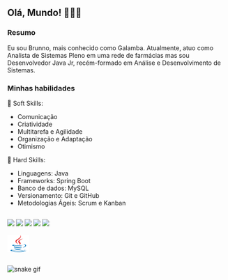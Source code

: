 ## Olá, Mundo! 👋🧑‍💻

### Resumo 
Eu sou Brunno, mais conhecido como Galamba. Atualmente, atuo como Analista de Sistemas Pleno em uma rede de farmácias mas sou Desenvolvedor Java Jr, recém-formado em Análise e Desenvolvimento de Sistemas.

### Minhas habilidades 

🧠 Soft Skills: 

* Comunicação
* Criatividade
* Multitarefa e Agilidade
* Organização e Adaptação
* Otimismo

🚀 Hard Skills:

* Linguagens: Java
* Frameworks: Spring Boot
* Banco de dados: MySQL
* Versionamento: Git e GitHub 
* Metodologias Ágeis: Scrum e Kanban
 
 ##
 
<div>
 <!--<div align="center"> -->
  <!-- <img height="180em" src="https://github-readme-stats.vercel.app/api?username=brunno95&show_icons=true&theme=dracula&include_all_commits=true&count_private=true"/> -->
  <a href = "mailto:brunnogalamba95@gmail.com"><img src="https://img.shields.io/badge/-Gmail-%23333?style=for-the-badge&logo=gmail&logoColor=white" target="_blank"></a>
  <a href="https://instagram.com/brunnogalamba" target="_blank"><img src="https://img.shields.io/badge/-Instagram-%23E4405F?style=for-the-badge&logo=instagram&logoColor=white" target="_blank"></a>
  <a href="https://www.linkedin.com/in/brunnogalamba/" target="_blank"><img src="https://img.shields.io/badge/-LinkedIn-%230077B5?style=for-the-badge&logo=linkedin&logoColor=white" target="_blank"></a> 
 	<a href="https://www.twitch.tv/tictaczin" target="_blank"><img src="https://img.shields.io/badge/Twitch-9146FF?style=for-the-badge&logo=twitch&logoColor=white" target="_blank"></a>
  <a href="https://wa.me/5581998065001" target="_blank"><img src="https://img.shields.io/badge/WhatsApp-25D366?style=for-the-badge&logo=whatsapp&logoColor=white" target="_blank"></a>
</div>

 <!-- <div align="center"> -->
  <div style="display: inline_block"><br>
   <img align="center" alt="Alex-Java" height="40" width="50" src="https://raw.githubusercontent.com/devicons/devicon/master/icons/java/java-original.svg">
  </div>
</div>

 ##

![snake gif](https://github.com/brunno95/brunno95/blob/output/github-contribution-grid-snake.gif)

